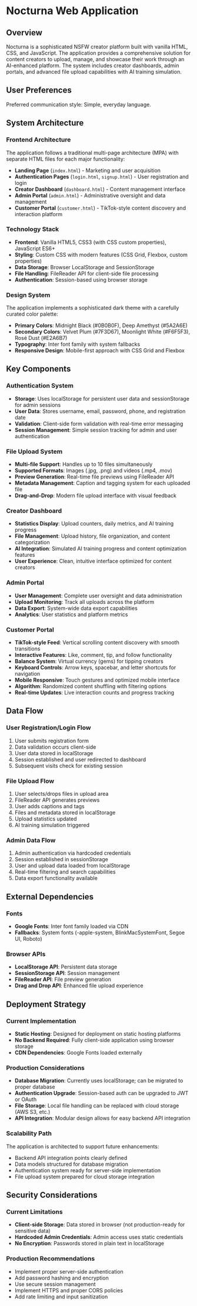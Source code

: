 # Nocturna Web Application

## Overview

Nocturna is a sophisticated NSFW creator platform built with vanilla HTML, CSS, and JavaScript. The application provides a comprehensive solution for content creators to upload, manage, and showcase their work through an AI-enhanced platform. The system includes creator dashboards, admin portals, and advanced file upload capabilities with AI training simulation.

## User Preferences

Preferred communication style: Simple, everyday language.

## System Architecture

### Frontend Architecture
The application follows a traditional multi-page architecture (MPA) with separate HTML files for each major functionality:
- **Landing Page** (`index.html`) - Marketing and user acquisition
- **Authentication Pages** (`login.html`, `signup.html`) - User registration and login
- **Creator Dashboard** (`dashboard.html`) - Content management interface
- **Admin Portal** (`admin.html`) - Administrative oversight and data management
- **Customer Portal** (`customer.html`) - TikTok-style content discovery and interaction platform

### Technology Stack
- **Frontend**: Vanilla HTML5, CSS3 (with CSS custom properties), JavaScript ES6+
- **Styling**: Custom CSS with modern features (CSS Grid, Flexbox, custom properties)
- **Data Storage**: Browser LocalStorage and SessionStorage
- **File Handling**: FileReader API for client-side file processing
- **Authentication**: Session-based using browser storage

### Design System
The application implements a sophisticated dark theme with a carefully curated color palette:
- **Primary Colors**: Midnight Black (#0B0B0F), Deep Amethyst (#5A2A6E)
- **Secondary Colors**: Velvet Plum (#7F3D67), Moonlight White (#F6F5F3), Rosé Dust (#E2A6B7)
- **Typography**: Inter font family with system fallbacks
- **Responsive Design**: Mobile-first approach with CSS Grid and Flexbox

## Key Components

### Authentication System
- **Storage**: Uses localStorage for persistent user data and sessionStorage for admin sessions
- **User Data**: Stores username, email, password, phone, and registration date
- **Validation**: Client-side form validation with real-time error messaging
- **Session Management**: Simple session tracking for admin and user authentication

### File Upload System
- **Multi-file Support**: Handles up to 10 files simultaneously
- **Supported Formats**: Images (.jpg, .png) and videos (.mp4, .mov)
- **Preview Generation**: Real-time file previews using FileReader API
- **Metadata Management**: Caption and tagging system for each uploaded file
- **Drag-and-Drop**: Modern file upload interface with visual feedback

### Creator Dashboard
- **Statistics Display**: Upload counters, daily metrics, and AI training progress
- **File Management**: Upload history, file organization, and content categorization
- **AI Integration**: Simulated AI training progress and content optimization features
- **User Experience**: Clean, intuitive interface optimized for content creators

### Admin Portal
- **User Management**: Complete user oversight and data administration
- **Upload Monitoring**: Track all uploads across the platform
- **Data Export**: System-wide data export capabilities
- **Analytics**: User statistics and platform metrics

### Customer Portal
- **TikTok-style Feed**: Vertical scrolling content discovery with smooth transitions
- **Interactive Features**: Like, comment, tip, and follow functionality
- **Balance System**: Virtual currency (gems) for tipping creators
- **Keyboard Controls**: Arrow keys, spacebar, and letter shortcuts for navigation
- **Mobile Responsive**: Touch gestures and optimized mobile interface
- **Algorithm**: Randomized content shuffling with filtering options
- **Real-time Updates**: Live interaction counts and progress tracking

## Data Flow

### User Registration/Login Flow
1. User submits registration form
2. Data validation occurs client-side
3. User data stored in localStorage
4. Session established and user redirected to dashboard
5. Subsequent visits check for existing session

### File Upload Flow
1. User selects/drops files in upload area
2. FileReader API generates previews
3. User adds captions and tags
4. Files and metadata stored in localStorage
5. Upload statistics updated
6. AI training simulation triggered

### Admin Data Flow
1. Admin authentication via hardcoded credentials
2. Session established in sessionStorage
3. User and upload data loaded from localStorage
4. Real-time filtering and search capabilities
5. Data export functionality available

## External Dependencies

### Fonts
- **Google Fonts**: Inter font family loaded via CDN
- **Fallbacks**: System fonts (-apple-system, BlinkMacSystemFont, Segoe UI, Roboto)

### Browser APIs
- **LocalStorage API**: Persistent data storage
- **SessionStorage API**: Session management
- **FileReader API**: File preview generation
- **Drag and Drop API**: Enhanced file upload experience

## Deployment Strategy

### Current Implementation
- **Static Hosting**: Designed for deployment on static hosting platforms
- **No Backend Required**: Fully client-side application using browser storage
- **CDN Dependencies**: Google Fonts loaded externally

### Production Considerations
- **Database Migration**: Currently uses localStorage; can be migrated to proper database
- **Authentication Upgrade**: Session-based auth can be upgraded to JWT or OAuth
- **File Storage**: Local file handling can be replaced with cloud storage (AWS S3, etc.)
- **API Integration**: Modular design allows for easy backend API integration

### Scalability Path
The application is architected to support future enhancements:
- Backend API integration points clearly defined
- Data models structured for database migration
- Authentication system ready for server-side implementation
- File upload system prepared for cloud storage integration

## Security Considerations

### Current Limitations
- **Client-side Storage**: Data stored in browser (not production-ready for sensitive data)
- **Hardcoded Admin Credentials**: Admin access uses static credentials
- **No Encryption**: Passwords stored in plain text in localStorage

### Production Recommendations
- Implement proper server-side authentication
- Add password hashing and encryption
- Use secure session management
- Implement HTTPS and proper CORS policies
- Add rate limiting and input sanitization